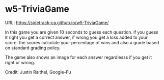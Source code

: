 # w5-TriviaGame

URL: https://sidetrack-ca.github.io/w5-TriviaGame/

In this game you are given 10 seconds to guess each question.  if you guess it right you get a correct answer, if wrong you get a loss added to your score.  the scores calculate your percentage of wins and also a grade based on standard grading policy.

The game also shows an image for each answer regardlesss if you get it right or wrong.

Credit: Justin Raithel, Google-Fu
